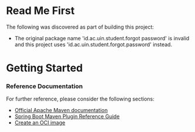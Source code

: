 # Read Me First
The following was discovered as part of building this project:

* The original package name 'id.ac.uin.student.forgot password' is invalid and this project uses 'id.ac.uin.student.forgot.password' instead.

# Getting Started

### Reference Documentation
For further reference, please consider the following sections:

* [Official Apache Maven documentation](https://maven.apache.org/guides/index.html)
* [Spring Boot Maven Plugin Reference Guide](https://docs.spring.io/spring-boot/docs/2.6.6/maven-plugin/reference/html/)
* [Create an OCI image](https://docs.spring.io/spring-boot/docs/2.6.6/maven-plugin/reference/html/#build-image)

